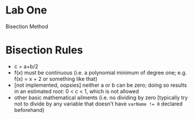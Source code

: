 Lab One
========

Bisection Method

Bisection Rules
===============

* c = a+b/2
* f(x) must be continuous (i.e. a polynomial minimum of degree one; e.g. f(x) = x + 2 or something like that)
* [not implemented, oopsies] neither a or b can be zero; doing so results in an estimated root: 0 < c < 1, which is not allowed
* other basic mathematical ailments (i.e. no dividing by zero [typically try not to divide by any variable that doesn't have `varName != 0` declared beforehand)
